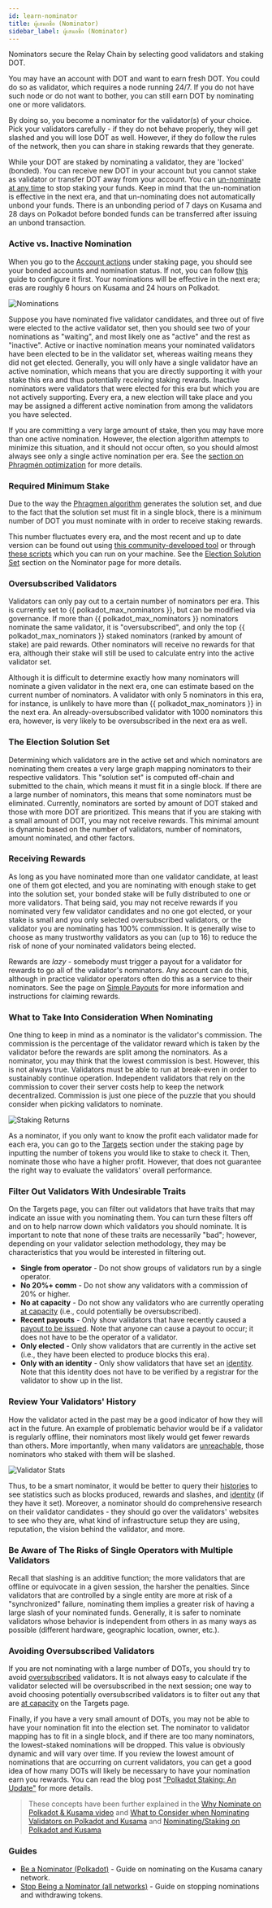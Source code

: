 ```yaml
---
id: learn-nominator
title: ผู้เสนอชื่อ (Nominator)
sidebar_label: ผู้เสนอชื่อ (Nominator)
---
```


Nominators secure the Relay Chain by selecting good validators and staking DOT.

You may have an account with DOT and want to earn fresh DOT. You could do so as validator, which requires a node running 24/7. If you do not have such node or do not want to bother, you can still earn DOT by nominating one or more validators.

By doing so, you become a nominator for the validator(s) of your choice. Pick your validators carefully - if they do not behave properly, they will get slashed and you will lose DOT as well. However, if they do follow the rules of the network, then you can share in staking rewards that they generate.

While your DOT are staked by nominating a validator, they are 'locked' (bonded). You can receive new DOT in your account but you cannot stake as validator or transfer DOT away from your account. You can [un-nominate at any time](maintain-guides-how-to-unbond) to stop staking your funds. Keep in mind that the un-nomination is effective in the next era, and that un-nominating does not automatically unbond your funds. There is an unbonding period of 7 days on Kusama and 28 days on Polkadot before bonded funds can be transferred after issuing an unbond transaction.

### Active vs. Inactive Nomination

When you go to the [Account actions](https://polkadot.js.org/apps/#/staking/actions) under staking page, you should see your bonded accounts and nomination status. If not, you can follow [this](maintain-guides-how-to-nominate-polkadot) guide to configure it first. Your nominations will be effective in the next era; eras are roughly 6 hours on Kusama and 24 hours on Polkadot.

![Nominations](/img/staking/polkadotjs_nominator_account.png)

Suppose you have nominated five validator candidates, and three out of five were elected to the active validator set, then you should see two of your nominations as "waiting", and most likely one as "active" and the rest as "inactive". Active or inactive nomination means your nominated validators have been elected to be in the validator set, whereas waiting means they did not get elected. Generally, you will only have a single validator have an active nomination, which means that you are directly supporting it with your stake this era and thus potentially receiving staking rewards. Inactive nominators were validators that were elected for this era but which you are not actively supporting. Every era, a new election will take place and you may be assigned a different active nomination from among the validators you have selected.

If you are committing a very large amount of stake, then you may have more than one active nomination. However, the election algorithm attempts to minimize this situation, and it should not occur often, so you should almost always see only a single active nomination per era. See the [section on Phragmén optimization](learn-phragmen#optimizations) for more details.

### Required Minimum Stake

Due to the way the [Phragmen algorithm](learn-phragmen) generates the solution set, and due to the fact that the solution set must fit in a single block, there is a minimum number of DOT you must nominate with in order to receive staking rewards.

This number fluctuates every era, and the most recent and up to date version can be found out using [this community-developed tool](https://polkaview.network/dot) or through [these scripts](https://github.com/w3f/validator-stats) which you can run on your machine. See the [Election Solution Set](https://wiki.polkadot.network/docs/en/learn-nominator#the-election-solution-set) section on the Nominator page for more details.

### Oversubscribed Validators

Validators can only pay out to a certain number of nominators per era. This is currently set to
{{ polkadot_max_nominators }}, but can be modified via governance. If more than
{{ polkadot_max_nominators }} nominators nominate the same validator, it is "oversubscribed", and only the top {{ polkadot_max_nominators }} staked nominators (ranked by amount of stake) are paid rewards. Other nominators will receive no rewards for that era, although their stake will still be used to calculate entry into the active validator set.

Although it is difficult to determine exactly how many nominators will nominate a given validator in the next era, one can estimate based on the current number of nominators. A validator with only 5 nominators in this era, for instance, is unlikely to have more than {{ polkadot_max_nominators }} in the next era. An already-oversubscribed validator with 1000 nominators this era, however, is very likely to be oversubscribed in the next era as well.

### The Election Solution Set

Determining which validators are in the active set and which nominators are nominating them creates a very large graph mapping nominators to their respective validators. This "solution set" is computed off-chain and submitted to the chain, which means it must fit in a single block. If there are a large number of nominators, this means that some nominators must be eliminated. Currently, nominators are sorted by amount of DOT staked and those with more DOT are prioritized. This means that if you are staking with a small amount of DOT, you may not receive rewards. This minimal amount is dynamic based on the number of validators, number of nominators, amount nominated, and other factors.

### Receiving Rewards

As long as you have nominated more than one validator candidate, at least one of them got elected, and you are nominating with enough stake to get into the solution set, your bonded stake will be fully distributed to one or more validators. That being said, you may not receive rewards if you nominated very few validator candidates and no one got elected, or your stake is small and you only selected oversubscribed validators, or the validator you are nominating has 100% commission. It is generally wise to choose as many trustworthy validators as you can (up to 16) to reduce the risk of none of your nominated validators being elected.

Rewards are _lazy_ - somebody must trigger a payout for a validator for rewards to go all of the validator's nominators. Any account can do this, although in practice validator operators often do this as a service to their nominators. See the page on [Simple Payouts](learn-simple-payouts) for more information and instructions for claiming rewards.

### What to Take Into Consideration When Nominating

One thing to keep in mind as a nominator is the validator's commission. The commission is the percentage of the validator reward which is taken by the validator before the rewards are split among the nominators. As a nominator, you may think that the lowest commission is best. However, this is not always true. Validators must be able to run at break-even in order to sustainably continue operation. Independent validators that rely on the commission to cover their server costs help to keep the network decentralized. Commission is just one piece of the puzzle that you should consider when picking validators to nominate.

![Staking Returns](/img/staking/polkadotjs_nominators_target.png)

As a nominator, if you only want to know the profit each validator made for each era, you can go to the [Targets](https://polkadot.js.org/apps/#/staking/targets) section under the staking page by inputting the number of tokens you would like to stake to check it. Then, nominate those who have a higher profit. However, that does not guarantee the right way to evaluate the validators' overall performance.

### Filter Out Validators With Undesirable Traits

On the Targets page, you can filter out validators that have traits that may indicate an issue with you nominating them. You can turn these filters off and on to help narrow down which validators you should nominate. It is important to note that none of these traits are necessarily "bad"; however, depending on your validator selection methodology, they may be characteristics that you would be interested in filtering out.

- **Single from operator** - Do not show groups of validators run by a single operator.
- **No 20%+ comm** - Do not show any validators with a commission of 20% or higher.
- **No at capacity** - Do not show any validators who are currently operating [at capacity](glossary#capacity) (i.e., could potentially be oversubscribed).
- **Recent payouts** - Only show validators that have recently caused a [payout to be issued](learn-simple-payouts). Note that anyone can cause a payout to occur; it does not have to be the operator of a validator.
- **Only elected** - Only show validators that are currently in the active set (i.e., they have been elected to produce blocks this era).
- **Only with an identity** - Only show validators that have set an [identity](learn-identity). Note that this identity does not have to be verified by a registrar for the validator to show up in the list.

### Review Your Validators' History

How the validator acted in the past may be a good indicator of how they will act in the future. An example of problematic behavior would be if a validator is regularly offline, their nominators most likely would get fewer rewards than others. More importantly, when many validators are [unreachable](learn-staking#unresponsiveness), those nominators who staked with them will be slashed.

![Validator Stats](/img/staking/polkadotjs_validator_stats.png)

Thus, to be a smart nominator, it would be better to query their [histories](https://polkadot.js.org/apps/#/staking/query/) to see statistics such as blocks produced, rewards and slashes, and [identity](learn-identity) (if they have it set). Moreover, a nominator should do comprehensive research on their validator candidates - they should go over the validators' websites to see who they are, what kind of infrastructure setup they are using, reputation, the vision behind the validator, and more.

### Be Aware of The Risks of Single Operators with Multiple Validators

Recall that slashing is an additive function; the more validators that are offline or equivocate in a given session, the harsher the penalties. Since validators that are controlled by a single entity are more at risk of a "synchronized" failure, nominating them implies a greater risk of having a large slash of your nominated funds. Generally, it is safer to nominate validators whose behavior is independent from others in as many ways as possible (different hardware, geographic location, owner, etc.).

### Avoiding Oversubscribed Validators

If you are not nominating with a large number of DOTs, you should try to avoid [oversubscribed](glossary#oversubscribed) validators. It is not always easy to calculate if the validator selected will be oversubscribed in the next session; one way to avoid choosing potentially oversubscribed validators is to filter out any that are [at capacity](glossary#capacity) on the Targets page.

Finally, if you have a very small amount of DOTs, you may not be able to have your nomination fit into the election set. The nominator to validator mapping has to fit in a single block, and if there are too many nominators, the lowest-staked nominations will be dropped. This value is obviously dynamic and will vary over time. If you review the lowest amount of nominations that are occurring on current validators, you can get a good idea of how many DOTs will likely be necessary to have your nomination earn you rewards. You can read the blog post ["Polkadot Staking: An Update"](https://polkadot.network/polkadot-staking-an-update/) for more details.

> These concepts have been further explained in the [Why Nominate on Polkadot & Kusama video](https://www.youtube.com/watch?v=weG_uzdSs1E&list=PLOyWqupZ-WGuAuS00rK-pebTMAOxW41W8&index=4) and [What to Consider when Nominating Validators on Polkadot and Kusama](https://www.youtube.com/watch?v=K-a4CgVchvU&list=PLOyWqupZ-WGuAuS00rK-pebTMAOxW41W8&index=9) and [Nominating/Staking on Polkadot and Kusama](https://www.youtube.com/watch?v=NYs9oWAbzbE&list=PLOyWqupZ-WGuAuS00rK-pebTMAOxW41W8&index=14)

### Guides

- [Be a Nominator (Polkadot)](maintain-guides-how-to-nominate-polkadot) - Guide on nominating on the Kusama canary network.
- [Stop Being a Nominator (all networks)](maintain-guides-how-to-unbond) - Guide on stopping nominations and withdrawing tokens.
